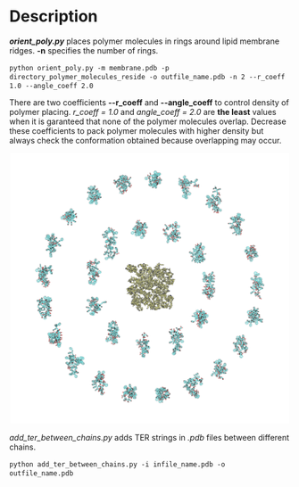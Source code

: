 # Description

***orient_poly.py*** places polymer molecules in rings around lipid membrane ridges. **-n** specifies the number of rings.
```
python orient_poly.py -m membrane.pdb -p directory_polymer_molecules_reside -o outfile_name.pdb -n 2 --r_coeff 1.0 --angle_coeff 2.0
```
There are two coefficients **--r_coeff** and **--angle_coeff** to control density of polymer placing. *r_coeff = 1.0* and *angle_coeff = 2.0* are **the least** values when it is garanteed that none of the polymer molecules overlap. Decrease these coefficients to pack polymer molecules with higher density but always check the conformation obtained because overlapping may occur.

<p align="center">
  <img width="500" src="../images/starting_configuration.png">
</p>

*add_ter_between_chains.py* adds TER strings in *.pdb* files between different chains.
```
python add_ter_between_chains.py -i infile_name.pdb -o outfile_name.pdb
```
